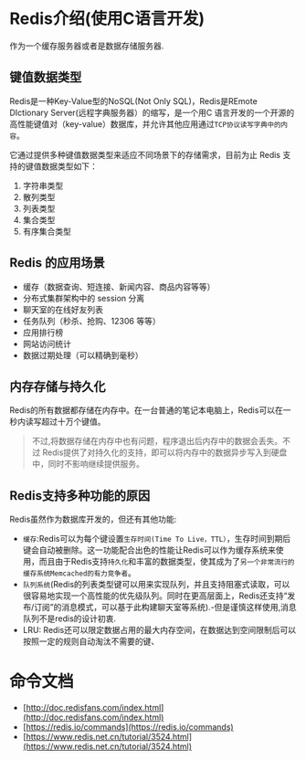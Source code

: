 # Redis介绍(使用C语言开发)

作为一个缓存服务器或者是数据存储服务器.

## 键值数据类型

Redis是一种Key-Value型的NoSQL(Not Only SQL)，Redis是REmote DIctionary Server(远程字典服务器）的缩写，是一个用C 语言开发的一个开源的高性能键值对（key-value）数据库，并允许其他应用通过`TCP协议读写字典中的内容`。

它通过提供多种键值数据类型来适应不同场景下的存储需求，目前为止 Redis 支持的键值数据类型如下：

1. 字符串类型
2. 散列类型
3. 列表类型
3. 集合类型
4. 有序集合类型

## Redis 的应用场景

- 缓存（数据查询、短连接、新闻内容、商品内容等等）
- 分布式集群架构中的 session 分离
- 聊天室的在线好友列表
- 任务队列（秒杀、抢购、12306 等等）
- 应用排行榜
- 网站访问统计
- 数据过期处理（可以精确到毫秒）

## 内存存储与持久化

Redis的所有数据都存储在内存中。在一台普通的笔记本电脑上，Redis可以在一秒内读写超过十万个键值。

>不过,将数据存储在内存中也有问题，程序退出后内存中的数据会丢失。不过 Redis提供了对持久化的支持，即可以将内存中的数据异步写入到硬盘中，同时不影响继续提供服务。

## Redis支持多种功能的原因

Redis虽然作为数据库开发的，但还有其他功能:

- `缓存`:Redis可以为每个键设置`生存时间(Time To Live，TTL）`，生存时间到期后键会自动被删除。这一功能配合出色的性能让Redis可以作为缓存系统来使用，而且由于Redis支持`持久化`和丰富的数据类型，使其成为了`另一个非常流行的缓存系统Memcached的有力竞争者`。
- `队列系统`(Redis的列表类型键可以用来实现队列，并且支持阻塞式读取，可以很容易地实现一个高性能的优先级队列。同时在更高层面上，Redis还支持“发布/订阅”的消息模式，可以基于此构建聊天室等系统).-但是谨慎这样使用,消息队列不是redis的设计初衷.
- LRU: Redis还可以限定数据占用的最大内存空间，在数据达到空间限制后可以按照一定的规则自动淘汰不需要的键、

# 命令文档

- [http://doc.redisfans.com/index.html](http://doc.redisfans.com/index.html)
- [https://redis.io/commands](https://redis.io/commands)
- [https://www.redis.net.cn/tutorial/3524.html](https://www.redis.net.cn/tutorial/3524.html)